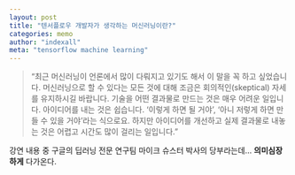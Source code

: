 ```yaml
---
layout: post
title: "텐서플로우 개발자가 생각하는 머신러닝이란?"
categories: memo
author: "indexall"
meta: "tensorflow machine learning"
---
```


> “최근 머신러닝이 언론에서 많이 다뤄지고 있기도 해서 이 말을 꼭 하고 싶었습니다. 머신러닝으로 할 수 있다는 모든 것에 대해 조금은 회의적인(skeptical) 자세를 유지하시길 바랍니다. 기술을 어떤 결과물로 만드는 것은 매우 어려운 일입니다. 아이디어를 내는 것은 쉽습니다. ‘이렇게 하면 될 거야’, ‘아니 저렇게 하면 만들 수 있을 거야’라는 식으로요. 하지만 아이디어를 개선하고 실제 결과물로 내놓는 것은 어렵고 시간도 많이 걸리는 일입니다.”

강연 내용 중 구글의 딥러닝 전문 연구팀 마이크 슈스터 박사의 당부라는데… **의미심장하게** 다가온다.
